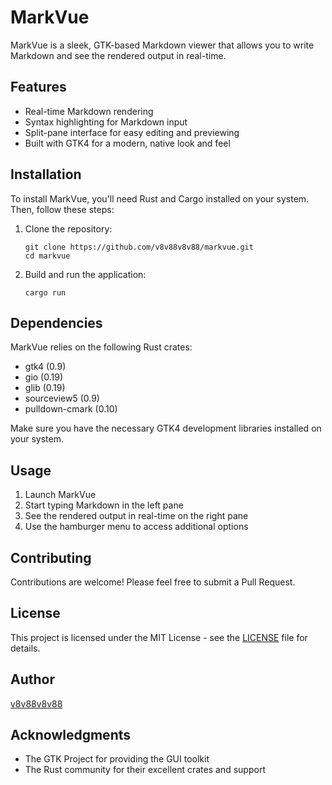# MarkVue

MarkVue is a sleek, GTK-based Markdown viewer that allows you to write Markdown and see the rendered output in real-time.

## Features

- Real-time Markdown rendering
- Syntax highlighting for Markdown input
- Split-pane interface for easy editing and previewing
- Built with GTK4 for a modern, native look and feel

## Installation

To install MarkVue, you'll need Rust and Cargo installed on your system. Then, follow these steps:

1. Clone the repository:
   ```
   git clone https://github.com/v8v88v8v88/markvue.git
   cd markvue
   ```

2. Build and run the application:
   ```
   cargo run
   ```

## Dependencies

MarkVue relies on the following Rust crates:

- gtk4 (0.9)
- gio (0.19)
- glib (0.19)
- sourceview5 (0.9)
- pulldown-cmark (0.10)

Make sure you have the necessary GTK4 development libraries installed on your system.

## Usage

1. Launch MarkVue
2. Start typing Markdown in the left pane
3. See the rendered output in real-time on the right pane
4. Use the hamburger menu to access additional options

## Contributing

Contributions are welcome! Please feel free to submit a Pull Request.

## License

This project is licensed under the MIT License - see the [LICENSE](LICENSE) file for details.

## Author

[v8v88v8v88](https://github.com/v8v88v8v88)

## Acknowledgments

- The GTK Project for providing the GUI toolkit
- The Rust community for their excellent crates and support
